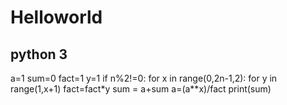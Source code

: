 # Helloworld
## python 3
a=1
sum=0
fact=1
y=1
if n%2!=0:
 for x in range(0,2n-1,2):
   for y in range(1,x+1)
        fact=fact*y
   sum = a+sum
   a=(a**x)/fact
print(sum)
